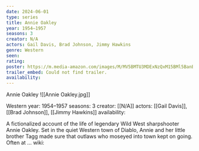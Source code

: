```yaml
---
date: 2024-06-01
type: series
title: Annie Oakley
year: 1954–1957
seasons: 3
creator: N/A
actors: Gail Davis, Brad Johnson, Jimmy Hawkins
genre: Western
seen:
rating: 
poster: https://m.media-amazon.com/images/M/MV5BMTU3MDExNzQxM15BMl5BanBnXkFtZTgwMDUwNzE1MjE@._V1_SX300.jpg
trailer_embed: Could not find trailer.
availability:
---
```

Annie Oakley
![[Annie Oakley.jpg]]

Western
year: 1954–1957
seasons: 3
creator: [[N/A]]
actors: [[Gail Davis]], [[Brad Johnson]], [[Jimmy Hawkins]]
availability:

A fictionalized account of the life of legendary Wild West sharpshooter Annie Oakley. Set in the quiet Western town of Diablo, Annie and her little brother Tagg made sure that outlaws who moseyed into town kept on going. Often at ...
wiki: 


